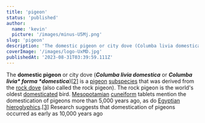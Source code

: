 ```yaml
---
title: 'pigeon'
status: 'published'
author:
  name: 'kevin'
  picture: '/images/minus-U5Mj.png'
slug: 'pigeon'
description: 'The domestic pigeon or city dove (Columba livia domestica or Columba livia* forma *domestica)[2] is a pigeon subspecies that was derived from the rock dove (also called the rock pigeon). The rock pigeon is the world''s oldest domesticated bird. Mesopotamian cuneiform tablets mention the domestication of pigeons more than 5,000 years ago, as do Egyptian hieroglyphics.[3] Research suggests that domestication of pigeons occurred as early as 10,000 years ago'
coverImage: '/images/logo-UxMD.jpg'
publishedAt: '2023-08-31T03:39:59.111Z'
---
```


The **domestic pigeon** or city dove (***Columba livia domestica*** or ***Columba livia\* *forma* \*domestica***)[[2]](https://en.wikipedia.org/wiki/Domestic_pigeon#cite_note-2) is a [pigeon](https://en.wikipedia.org/wiki/Columbidae) [subspecies](https://en.wikipedia.org/wiki/Subspecies) that was derived from the [rock dove](https://en.wikipedia.org/wiki/Rock_dove) (also called the rock pigeon). The rock pigeon is the world's oldest [domesticated](https://en.wikipedia.org/wiki/Domesticated) bird. [Mesopotamian](https://en.wikipedia.org/wiki/Mesopotamia) [cuneiform](https://en.wikipedia.org/wiki/Cuneiform_script) tablets mention the domestication of pigeons more than 5,000 years ago, as do [Egyptian](https://en.wikipedia.org/wiki/Egypt) [hieroglyphics](https://en.wikipedia.org/wiki/Hieroglyph).[[3]](https://en.wikipedia.org/wiki/Domestic_pigeon#cite_note-Blechman-3) Research suggests that domestication of pigeons occurred as early as 10,000 years ago

